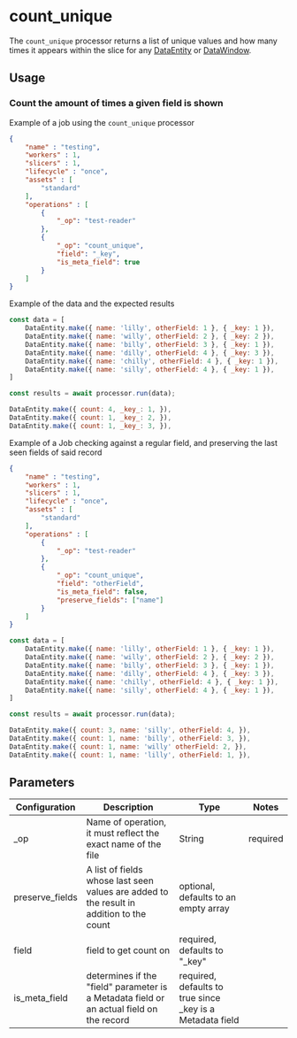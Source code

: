 # count_unique

The `count_unique` processor returns a list of unique values and how many times it appears within the slice for any [DataEntity](https://terascope.github.io/teraslice/docs/packages/utils/api/classes/dataentity) or [DataWindow](../entity/data-window.md).

## Usage

### Count the amount of times a given field is shown

Example of a job using the `count_unique` processor

```json
{
    "name" : "testing",
    "workers" : 1,
    "slicers" : 1,
    "lifecycle" : "once",
    "assets" : [
        "standard"
    ],
    "operations" : [
        {
            "_op": "test-reader"
        },
        {
            "_op": "count_unique",
            "field": "_key",
            "is_meta_field": true
        }
    ]
}

```
Example of the data and the expected results

```javascript
const data = [
    DataEntity.make({ name: 'lilly', otherField: 1 }, { _key: 1 }),
    DataEntity.make({ name: 'willy', otherField: 2 }, { _key: 2 }),
    DataEntity.make({ name: 'billy', otherField: 3 }, { _key: 1 }),
    DataEntity.make({ name: 'dilly', otherField: 4 }, { _key: 3 }),
    DataEntity.make({ name: 'chilly', otherField: 4 }, { _key: 1 }),
    DataEntity.make({ name: 'silly', otherField: 4 }, { _key: 1 }),
]

const results = await processor.run(data);

DataEntity.make({ count: 4, _key_: 1, }),
DataEntity.make({ count: 1, _key_: 2, }),
DataEntity.make({ count: 1, _key_: 3, }),
```

Example of a Job checking against a regular field, and preserving the last seen fields of said record

```json
{
    "name" : "testing",
    "workers" : 1,
    "slicers" : 1,
    "lifecycle" : "once",
    "assets" : [
        "standard"
    ],
    "operations" : [
        {
            "_op": "test-reader"
        },
        {
            "_op": "count_unique",
            "field": "otherField",
            "is_meta_field": false,
            "preserve_fields": ["name"]
        }
    ]
}

```

```javascript
const data = [
    DataEntity.make({ name: 'lilly', otherField: 1 }, { _key: 1 }),
    DataEntity.make({ name: 'willy', otherField: 2 }, { _key: 2 }),
    DataEntity.make({ name: 'billy', otherField: 3 }, { _key: 1 }),
    DataEntity.make({ name: 'dilly', otherField: 4 }, { _key: 3 }),
    DataEntity.make({ name: 'chilly', otherField: 4 }, { _key: 1 }),
    DataEntity.make({ name: 'silly', otherField: 4 }, { _key: 1 }),
]

const results = await processor.run(data);

DataEntity.make({ count: 3, name: 'silly', otherField: 4, }),
DataEntity.make({ count: 1, name: 'billy', otherField: 3, }),
DataEntity.make({ count: 1, name: 'willy' otherField: 2, }),
DataEntity.make({ count: 1, name: 'lilly', otherField: 1, }),

```

## Parameters

| Configuration | Description                                                   | Type   | Notes                        |
| ------------- | ------------------------------------------------------------- | ------ | ---------------------------- |
| _op           | Name of operation, it must reflect the exact name of the file | String | required |
| preserve_fields   | A list of fields whose last seen values are added to the result in addition to the count | optional, defaults to an empty array |
| field    | field to get count on | required, defaults to "_key" |
| is_meta_field  | determines if the "field" parameter is a Metadata field or an actual field on the record| required, defaults to true since _key is a Metadata field |
